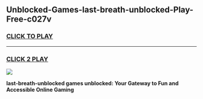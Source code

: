
## Unblocked-Games-last-breath-unblocked-Play-Free-c027v
<h3>
<a href="https://premium76.site?title=last-breath-unblocked&ref=20M">CLICK TO PLAY</a></h3>
<hr>

<h3>
<a href="https://premium76.site?title=last-breath-unblocked&ref=20M">CLICK 2 PLAY</a>
  
</h3>

<a href="https://premium76.site?title=last-breath-unblocked&ref=19M"><img src="https://clearcache.store/games.png"></a>


**last-breath-unblocked games unblocked: Your Gateway to Fun and Accessible Online Gaming**
